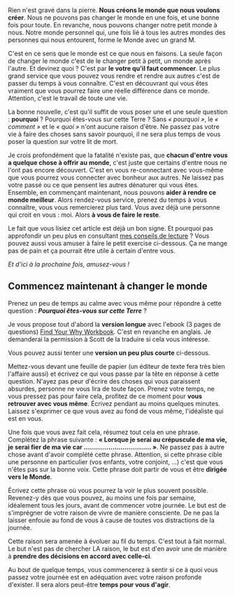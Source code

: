 <!-- 
.. title: Comment changer le monde en une question
.. slug: comment-changer-le-monde-en-une-question
.. date: 2013-03-26 10:00:57+01:00
.. tags: Développement personnel, Réflexion
.. category: 
.. link: 
.. description: 
.. type: text
-->

<p><p>Rien n'est gravé dans la pierre. <strong>Nous créons le monde que nous voulons créer</strong>. Nous ne pouvons pas changer le monde en une fois, et une bonne fois pour toute. En revanche, nous pouvons changer notre petit monde à nous. Notre monde personnel qui, une fois lié à tous les autres mondes des personnes qui nous entourent, forme le Monde avec un grand M.</p></p>
<!-- TEASER_END -->
<p><p>C'est en ce sens que le monde est ce que nous en faisons. La seule façon de changer le monde c'est de le changer petit à petit, un monde après l'autre. Et devinez quoi ? C'est par <strong>le votre qu'il faut commencer</strong>. Le plus grand service que vous pouvez vous rendre et rendre aux autres c'est de passer du temps à vous connaître. C'est en découvrant qui vous êtes vraiment que vous pourrez faire une réelle différence dans ce monde. Attention, c'est le travail de toute une vie.</p></p>

<p><p>La bonne nouvelle, c'est qu'il suffit de vous poser une et une seule question : <strong>pourquoi</strong> ? Pourquoi êtes-vous sur cette Terre ? Sans <em>« pourquoi »</em>, le <em>« comment »</em> et le <em>« quoi »</em> n'ont aucune raison d'être. Ne passez pas votre vie à faire des choses sans savoir pourquoi, il ne sera plus temps de vous poser la question sur votre lit de mort.</p></p>

<p><p>Je crois profondément que la fatalité n'existe pas, que <strong>chacun d'entre vous a quelque chose à offrir au monde</strong>, c'est juste que certains d'entre nous ne l'ont pas encore découvert. C'est en vous re-connectant avec vous-même que vous pourrez vous connecter avec bonheur aux autres. Ne laissez pas votre passé ou ce que pensent les autres dénaturer qui vous êtes. Ensemble, en commençant maintenant, nous pouvons <strong>aider à rendre ce monde meilleur</strong>. Alors rendez-vous service, prenez du temps à vous connaître, vous vous remercierez plus tard. Vous avez déjà une personne qui croit en vous : moi. Alors <strong>à vous de faire le reste</strong>.</p></p>

<p><p>Le fait que vous lisiez cet article est déjà un bon signe. Et pourquoi pas approfondir un peu plus en consultant <a href="http://vincent.jousse.org/blogs-livres-developpement-personnel/">mes conseils de lecture</a> ? Vous pouvez aussi vous amuser à faire le petit exercise ci-dessous. Ça ne mange pas de pain et ça pourrait être utile à certain d'entre vous.</p></p>

<p><p><em>Et d'ici à la prochaine fois, amusez-vous !</em></p></p>

<p><h2>Commencez maintenant à changer le monde</h2></p>

<p><p>Prenez un peu de temps au calme avec vous même pour répondre à cette question : <strong><em>Pourquoi êtes-vous sur cette Terre</em></strong> ?</p></p>

<p><p>Je vous propose tout d'abord la <strong>version longue</strong> avec l'ebook (3 pages de questions) <a href="http://liveyourlegend.wpengine.netdna-cdn.com/wp-content/uploads/2011/07/Find-Your-Why-Workbook_LYL.pdf">Find Your Why Workbook</a>. C'est en revanche en anglais. Je demanderai la permission à Scott de la traduire si cela vous intéresse.</p></p>

<p><p>Vous pouvez aussi tenter une <strong>version un peu plus courte</strong> ci-dessous.</p></p>

<p><p>Mettez-vous devant une feuille de papier (un éditeur de texte fera très bien l'affaire aussi) et écrivez ce qui vous passe par la tête en réponse à cette question. N'ayez pas peur d'écrire des choses qui vous paraissent absurdes, personne ne vous lira de toute façon. Prenez votre temps, ne vous pressez pas pour faire cela, profitez de ce moment pour <strong>vous retrouver avec vous même</strong>. Écrivez pendant au moins quelques minutes. Laissez s'exprimer ce que vous avez au fond de vous même, l'idéaliste qui est en vous.</p></p>

<p><p>Une fois que vous avez fait cela, résumez tout cela en une phrase. Complétez la phrase suivante : <strong>« Lorsque je serai au crépuscule de ma vie, je serai fier de ma vie car …………………………… »</strong>. Ne passez pas à autre chose avant d'avoir complété cette phrase. Attention, si cette phrase cible une personne en particulier (vos enfants, votre conjoint, …) c'est que vous n'êtes pas sur la bonne voix. Cette phrase doit partir de vous et être <strong>dirigée vers le Monde</strong>.</p></p>

<p><p>Écrivez cette phrase où vous pourrez la voir le plus souvent possible. Revenez-y dès que vous pouvez, au moins une fois par semaine, idéalement tous les jours, avant de commencer votre journée. Le but est de s'imprégner de votre raison de vivre de manière consciente. De ne pas la laisser enfouie au fond de vous à cause de toutes vos distractions de la journée.</p></p>

<p><p>Cette raison sera amenée à évoluer au fil du temps. C'est tout à fait normal. Le but n'est pas de chercher LA raison, le but est d'en avoir une de manière à <strong>prendre des décisions en accord avec celle-ci</strong>.</p></p>

<p><p>Au bout de quelque temps, vous commencerez à sentir si ce à quoi vous passez votre journée est en adéquation avec votre raison profonde d'exister. Il sera alors peut-être <strong>temps pour vous d'agir</strong>.</p></p>
